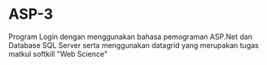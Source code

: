 # ASP-3

Program Login dengan menggunakan bahasa pemograman ASP.Net dan Database SQL Server serta menggunakan datagrid yang merupakan tugas matkul softkill "Web Science" 
